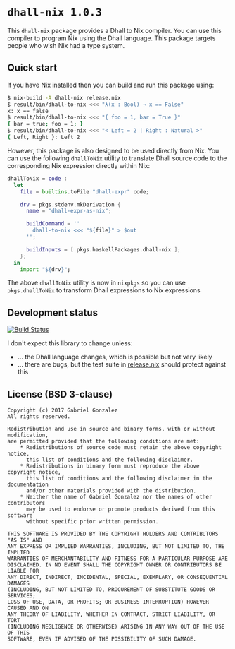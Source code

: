 # `dhall-nix 1.0.3`

This `dhall-nix` package provides a Dhall to Nix compiler.  You can use this
compiler to program Nix using the Dhall language.  This package targets people
who wish Nix had a type system.

## Quick start

If you have Nix installed then you can build and run this package using:

```bash
$ nix-build -A dhall-nix release.nix
$ result/bin/dhall-to-nix <<< "λ(x : Bool) → x == False"
x: x == false
$ result/bin/dhall-to-nix <<< "{ foo = 1, bar = True }"
{ bar = true; foo = 1; }
$ result/bin/dhall-to-nix <<< "< Left = 2 | Right : Natural >"
{ Left, Right }: Left 2
```

However, this package is also designed to be used directly from Nix.  You can
use the following `dhallToNix` utility to translate Dhall source code to the
corresponding Nix expression directly within Nix:

```nix
dhallToNix = code :
  let
    file = builtins.toFile "dhall-expr" code;

    drv = pkgs.stdenv.mkDerivation {
      name = "dhall-expr-as-nix";

      buildCommand = ''
        dhall-to-nix <<< "${file}" > $out
      '';

      buildInputs = [ pkgs.haskellPackages.dhall-nix ];
    };
  in
    import "${drv}";
```

The above `dhallToNix` utility is now in `nixpkgs` so you can use `pkgs.dhallToNix`
to transform Dhall expressions to Nix expressions

## Development status

[![Build Status](https://travis-ci.org/Gabriel439/Haskell-Dhall-Nix-Library.png)](https://travis-ci.org/Gabriel439/Haskell-Dhall-Nix-Library)

I don't expect this library to change unless:

* ... the Dhall language changes, which is possible but not very likely
* ... there are bugs, but the test suite in [release.nix](./release.nix) should
  protect against this

## License (BSD 3-clause)

    Copyright (c) 2017 Gabriel Gonzalez
    All rights reserved.
    
    Redistribution and use in source and binary forms, with or without modification,
    are permitted provided that the following conditions are met:
        * Redistributions of source code must retain the above copyright notice,
          this list of conditions and the following disclaimer.
        * Redistributions in binary form must reproduce the above copyright notice,
          this list of conditions and the following disclaimer in the documentation
          and/or other materials provided with the distribution.
        * Neither the name of Gabriel Gonzalez nor the names of other contributors
          may be used to endorse or promote products derived from this software
          without specific prior written permission.
    
    THIS SOFTWARE IS PROVIDED BY THE COPYRIGHT HOLDERS AND CONTRIBUTORS "AS IS" AND
    ANY EXPRESS OR IMPLIED WARRANTIES, INCLUDING, BUT NOT LIMITED TO, THE IMPLIED
    WARRANTIES OF MERCHANTABILITY AND FITNESS FOR A PARTICULAR PURPOSE ARE
    DISCLAIMED. IN NO EVENT SHALL THE COPYRIGHT OWNER OR CONTRIBUTORS BE LIABLE FOR
    ANY DIRECT, INDIRECT, INCIDENTAL, SPECIAL, EXEMPLARY, OR CONSEQUENTIAL DAMAGES
    (INCLUDING, BUT NOT LIMITED TO, PROCUREMENT OF SUBSTITUTE GOODS OR SERVICES;
    LOSS OF USE, DATA, OR PROFITS; OR BUSINESS INTERRUPTION) HOWEVER CAUSED AND ON
    ANY THEORY OF LIABILITY, WHETHER IN CONTRACT, STRICT LIABILITY, OR TORT
    (INCLUDING NEGLIGENCE OR OTHERWISE) ARISING IN ANY WAY OUT OF THE USE OF THIS
    SOFTWARE, EVEN IF ADVISED OF THE POSSIBILITY OF SUCH DAMAGE.
